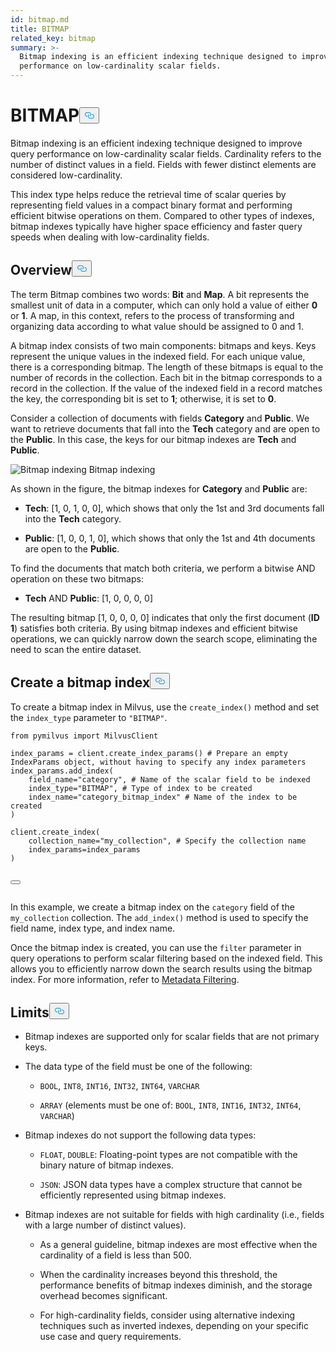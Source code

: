 ```yaml
---
id: bitmap.md
title: BITMAP​
related_key: bitmap
summary: >-
  Bitmap indexing is an efficient indexing technique designed to improve query
  performance on low-cardinality scalar fields.
---
```

<h1 id="BITMAP​" class="common-anchor-header">BITMAP​<button data-href="#BITMAP​" class="anchor-icon" translate="no">
      <svg translate="no"
        aria-hidden="true"
        focusable="false"
        height="20"
        version="1.1"
        viewBox="0 0 16 16"
        width="16"
      >
        <path
          fill="#0092E4"
          fill-rule="evenodd"
          d="M4 9h1v1H4c-1.5 0-3-1.69-3-3.5S2.55 3 4 3h4c1.45 0 3 1.69 3 3.5 0 1.41-.91 2.72-2 3.25V8.59c.58-.45 1-1.27 1-2.09C10 5.22 8.98 4 8 4H4c-.98 0-2 1.22-2 2.5S3 9 4 9zm9-3h-1v1h1c1 0 2 1.22 2 2.5S13.98 12 13 12H9c-.98 0-2-1.22-2-2.5 0-.83.42-1.64 1-2.09V6.25c-1.09.53-2 1.84-2 3.25C6 11.31 7.55 13 9 13h4c1.45 0 3-1.69 3-3.5S14.5 6 13 6z"
        ></path>
      </svg>
    </button></h1><p>Bitmap indexing is an efficient indexing technique designed to improve query performance on low-cardinality scalar fields. Cardinality refers to the number of distinct values in a field. Fields with fewer distinct elements are considered low-cardinality.​</p>
<p>This index type helps reduce the retrieval time of scalar queries by representing field values in a compact binary format and performing efficient bitwise operations on them. Compared to other types of indexes, bitmap indexes typically have higher space efficiency and faster query speeds when dealing with low-cardinality fields.​</p>
<h2 id="Overview" class="common-anchor-header">Overview<button data-href="#Overview" class="anchor-icon" translate="no">
      <svg translate="no"
        aria-hidden="true"
        focusable="false"
        height="20"
        version="1.1"
        viewBox="0 0 16 16"
        width="16"
      >
        <path
          fill="#0092E4"
          fill-rule="evenodd"
          d="M4 9h1v1H4c-1.5 0-3-1.69-3-3.5S2.55 3 4 3h4c1.45 0 3 1.69 3 3.5 0 1.41-.91 2.72-2 3.25V8.59c.58-.45 1-1.27 1-2.09C10 5.22 8.98 4 8 4H4c-.98 0-2 1.22-2 2.5S3 9 4 9zm9-3h-1v1h1c1 0 2 1.22 2 2.5S13.98 12 13 12H9c-.98 0-2-1.22-2-2.5 0-.83.42-1.64 1-2.09V6.25c-1.09.53-2 1.84-2 3.25C6 11.31 7.55 13 9 13h4c1.45 0 3-1.69 3-3.5S14.5 6 13 6z"
        ></path>
      </svg>
    </button></h2><p>The term Bitmap combines two words: <strong>Bit</strong> and <strong>Map</strong>. A bit represents the smallest unit of data in a computer, which can only hold a value of either <strong>0</strong> or <strong>1</strong>. A map, in this context, refers to the process of transforming and organizing data according to what value should be assigned to 0 and 1.​</p>
<p>A bitmap index consists of two main components: bitmaps and keys. Keys represent the unique values in the indexed field. For each unique value, there is a corresponding bitmap. The length of these bitmaps is equal to the number of records in the collection. Each bit in the bitmap corresponds to a record in the collection. If the value of the indexed field in a record matches the key, the corresponding bit is set to <strong>1</strong>; otherwise, it is set to <strong>0</strong>.​</p>
<p>Consider a collection of documents with fields <strong>Category</strong> and <strong>Public</strong>. We want to retrieve documents that fall into the <strong>Tech</strong> category and are open to the <strong>Public</strong>. In this case, the keys for our bitmap indexes are <strong>Tech</strong> and <strong>Public</strong>.​</p>
<p>
  <span class="img-wrapper">
    <img translate="no" src="/docs/v2.5.x/assets/bitmap.png" alt="Bitmap indexing" class="doc-image" id="bitmap-indexing" />
    <span>Bitmap indexing</span>
  </span>
</p>
<p>As shown in the figure, the bitmap indexes for <strong>Category</strong> and <strong>Public</strong> are:​</p>
<ul>
<li><p><strong>Tech</strong>: [1, 0, 1, 0, 0], which shows that only the 1st and 3rd documents fall into the <strong>Tech</strong> category.​</p></li>
<li><p><strong>Public</strong>: [1, 0, 0, 1, 0], which shows that only the 1st and 4th documents are open to the <strong>Public</strong>.​</p></li>
</ul>
<p>To find the documents that match both criteria, we perform a bitwise AND operation on these two bitmaps:​</p>
<ul>
<li><strong>Tech</strong> AND <strong>Public</strong>: [1, 0, 0, 0, 0]​</li>
</ul>
<p>The resulting bitmap [1, 0, 0, 0, 0] indicates that only the first document (<strong>ID</strong> <strong>1</strong>) satisfies both criteria. By using bitmap indexes and efficient bitwise operations, we can quickly narrow down the search scope, eliminating the need to scan the entire dataset.​</p>
<h2 id="Create-a-bitmap-index" class="common-anchor-header">Create a bitmap index<button data-href="#Create-a-bitmap-index" class="anchor-icon" translate="no">
      <svg translate="no"
        aria-hidden="true"
        focusable="false"
        height="20"
        version="1.1"
        viewBox="0 0 16 16"
        width="16"
      >
        <path
          fill="#0092E4"
          fill-rule="evenodd"
          d="M4 9h1v1H4c-1.5 0-3-1.69-3-3.5S2.55 3 4 3h4c1.45 0 3 1.69 3 3.5 0 1.41-.91 2.72-2 3.25V8.59c.58-.45 1-1.27 1-2.09C10 5.22 8.98 4 8 4H4c-.98 0-2 1.22-2 2.5S3 9 4 9zm9-3h-1v1h1c1 0 2 1.22 2 2.5S13.98 12 13 12H9c-.98 0-2-1.22-2-2.5 0-.83.42-1.64 1-2.09V6.25c-1.09.53-2 1.84-2 3.25C6 11.31 7.55 13 9 13h4c1.45 0 3-1.69 3-3.5S14.5 6 13 6z"
        ></path>
      </svg>
    </button></h2><p>To create a bitmap index in Milvus, use the <code translate="no">create_index()</code> method and set the <code translate="no">index_type</code> parameter to <code translate="no">&quot;BITMAP&quot;</code>.​</p>
<pre><code translate="no" class="language-python"><span class="hljs-keyword">from</span> pymilvus <span class="hljs-keyword">import</span> MilvusClient​
​
index_params = client.create_index_params() <span class="hljs-comment"># Prepare an empty IndexParams object, without having to specify any index parameters​</span>
index_params.add_index(​
    field_name=<span class="hljs-string">&quot;category&quot;</span>, <span class="hljs-comment"># Name of the scalar field to be indexed​</span>
    index_type=<span class="hljs-string">&quot;BITMAP&quot;</span>, <span class="hljs-comment"># Type of index to be created​</span>
    index_name=<span class="hljs-string">&quot;category_bitmap_index&quot;</span> <span class="hljs-comment"># Name of the index to be created​</span>
)​
​
client.create_index(​
    collection_name=<span class="hljs-string">&quot;my_collection&quot;</span>, <span class="hljs-comment"># Specify the collection name​</span>
    index_params=index_params​
)​

<button class="copy-code-btn"></button></code></pre>
<p>In this example, we create a bitmap index on the <code translate="no">category</code> field of the <code translate="no">my_collection</code> collection. The <code translate="no">add_index()</code> method is used to specify the field name, index type, and index name.​</p>
<p>Once the bitmap index is created, you can use the <code translate="no">filter</code> parameter in query operations to perform scalar filtering based on the indexed field. This allows you to efficiently narrow down the search results using the bitmap index. For more information, refer to <a href="/docs/fr/boolean.md">Metadata Filtering</a>.​</p>
<h2 id="Limits" class="common-anchor-header">Limits<button data-href="#Limits" class="anchor-icon" translate="no">
      <svg translate="no"
        aria-hidden="true"
        focusable="false"
        height="20"
        version="1.1"
        viewBox="0 0 16 16"
        width="16"
      >
        <path
          fill="#0092E4"
          fill-rule="evenodd"
          d="M4 9h1v1H4c-1.5 0-3-1.69-3-3.5S2.55 3 4 3h4c1.45 0 3 1.69 3 3.5 0 1.41-.91 2.72-2 3.25V8.59c.58-.45 1-1.27 1-2.09C10 5.22 8.98 4 8 4H4c-.98 0-2 1.22-2 2.5S3 9 4 9zm9-3h-1v1h1c1 0 2 1.22 2 2.5S13.98 12 13 12H9c-.98 0-2-1.22-2-2.5 0-.83.42-1.64 1-2.09V6.25c-1.09.53-2 1.84-2 3.25C6 11.31 7.55 13 9 13h4c1.45 0 3-1.69 3-3.5S14.5 6 13 6z"
        ></path>
      </svg>
    </button></h2><ul>
<li><p>Bitmap indexes are supported only for scalar fields that are not primary keys.​</p></li>
<li><p>The data type of the field must be one of the following:​</p>
<ul>
<li><p><code translate="no">BOOL</code>, <code translate="no">INT8</code>, <code translate="no">INT16</code>, <code translate="no">INT32</code>, <code translate="no">INT64</code>, <code translate="no">VARCHAR</code>​</p></li>
<li><p><code translate="no">ARRAY</code> (elements must be one of: <code translate="no">BOOL</code>, <code translate="no">INT8</code>, <code translate="no">INT16</code>, <code translate="no">INT32</code>, <code translate="no">INT64</code>, <code translate="no">VARCHAR</code>)​</p></li>
</ul></li>
<li><p>Bitmap indexes do not support the following data types:​</p>
<ul>
<li><p><code translate="no">FLOAT</code>, <code translate="no">DOUBLE</code>: Floating-point types are not compatible with the binary nature of bitmap indexes.​</p></li>
<li><p><code translate="no">JSON</code>: JSON data types have a complex structure that cannot be efficiently represented using bitmap indexes.​</p></li>
</ul></li>
<li><p>Bitmap indexes are not suitable for fields with high cardinality (i.e., fields with a large number of distinct values).​</p>
<ul>
<li><p>As a general guideline, bitmap indexes are most effective when the cardinality of a field is less than 500.​</p></li>
<li><p>When the cardinality increases beyond this threshold, the performance benefits of bitmap indexes diminish, and the storage overhead becomes significant.​</p></li>
<li><p>For high-cardinality fields, consider using alternative indexing techniques such as inverted indexes, depending on your specific use case and query requirements.​</p></li>
</ul></li>
</ul>
